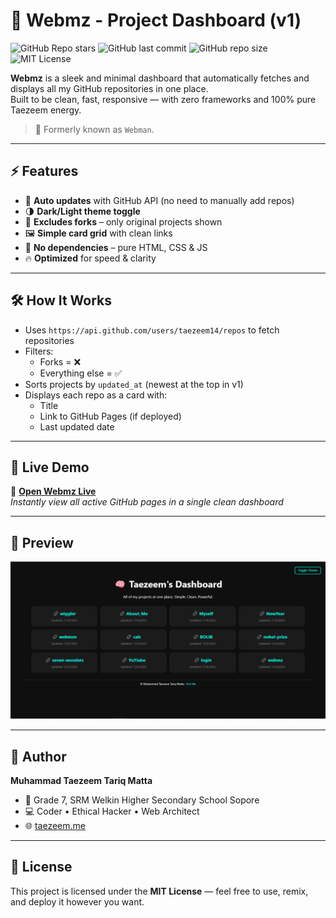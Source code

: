 # 🧠 Webmz - Project Dashboard (v1)

![GitHub Repo stars](https://img.shields.io/github/stars/taezeem14/webmzn?style=social)
![GitHub last commit](https://img.shields.io/github/last-commit/taezeem14/webmzn)
![GitHub repo size](https://img.shields.io/github/repo-size/taezeem14/webmzn)
![MIT License](https://img.shields.io/github/license/taezeem14/webmzn)

**Webmz** is a sleek and minimal dashboard that automatically fetches and displays all my GitHub repositories in one place.  
Built to be clean, fast, responsive — with zero frameworks and 100% pure Taezeem energy.

> 🔁 Formerly known as `Webman`.

---

## ⚡ Features

- 🔄 **Auto updates** with GitHub API (no need to manually add repos)
- 🌗 **Dark/Light theme toggle**  
- 🚫 **Excludes forks** – only original projects shown  
- 🖼️ **Simple card grid** with clean links  
- 🧠 **No dependencies** – pure HTML, CSS & JS  
- 🔥 **Optimized** for speed & clarity

---

## 🛠 How It Works

- Uses `https://api.github.com/users/taezeem14/repos` to fetch repositories  
- Filters:
  - Forks = ❌
  - Everything else = ✅
- Sorts projects by `updated_at` (newest at the top in v1)
- Displays each repo as a card with:
  - Title
  - Link to GitHub Pages (if deployed)
  - Last updated date

---

## 🚀 Live Demo

📍 **[Open Webmz Live](https://taezeem14.github.io/webmz)**  
_Instantly view all active GitHub pages in a single clean dashboard_

---

## 📸 Preview

<img src="/images/preview.png" alt="Webmz Screenshot" width="800" />

---

## 👤 Author

**Muhammad Taezeem Tariq Matta**  
- 📍 Grade 7, SRM Welkin Higher Secondary School Sopore  
- 💻 Coder • Ethical Hacker • Web Architect  
- 🌐 [taezeem.me](https://taezeem.me/website.html)

---

## 📜 License

This project is licensed under the **MIT License** — feel free to use, remix, and deploy it however you want.

